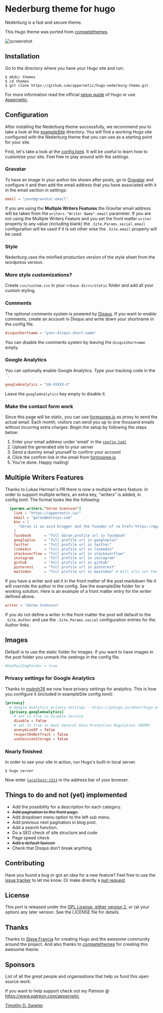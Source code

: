 # Nederburg theme for hugo

Nederburg is a fast and secure theme.

This Hugo theme was ported from [competethemes](https://www.competethemes.com/tracks/).

![screenshot](https://raw.githubusercontent.com/appernetic/hugo-nederburg-theme/master/images/screenshot.png)

## Installation

Go to the directory where you have your Hugo site and run:

```
$ mkdir themes
$ cd themes
$ git clone https://github.com/appernetic/hugo-nederburg-theme.git
```

For more information read the official [setup guide](https://gohugo.io/overview/installing/) of Hugo or use [Appernetic](https://appernetic.io/).

## Configuration

After installing the Nederburg theme successfully, we recommend you to take a look at the [exampleSite](https://github.com/appernetic/hugo-nederburg-theme/tree/master/exampleSite) directory. You will find a working Hugo site configured with the Nederburg theme that you can use as a starting point for your site.

First, let's take a look at the [config.toml](https://github.com/appernetic/hugo-nederburg-theme/tree/master/exampleSite/config.toml). It will be useful to learn how to customize your site. Feel free to play around with the settings.

### Gravatar

To have an image in your author bio shown after posts, go to [Gravatar](https://gravatar.com/) and configure it and then add the email address that you have associated with it in the email section in settings:

```toml
email = "your@gravatar.email"
```

If you are using the **Multiple Writers Features** the Gravitar email address will be taken from the `writers."Writer Name".email` parameter. If you are not using the Multiple Writers Feature and you set the front matter `writer` property to any value (including blank) the  `.Site.Params.social.email` configuration will be used if it is set other wise the `.Site.email` property will be used.

### Style

Nederburg uses the minified production version of the style sheet from the wordpress version.

### More style customizations?

Create `css/custom.css` in your `<<base dir>>/static` folder and add all your custom styling.

### Comments

The optional comments system is powered by [Disqus](https://disqus.com). If you want to enable comments, create an account in Disqus and write down your shortname in the config file.

```toml
disqusShortname = "your-disqus-short-name"
```

You can disable the comments system by leaving the `disqusShortname` empty.

### Google Analytics

You can optionally enable Google Analytics. Type your tracking code in the ``.

```toml
googleAnalytics = "UA-XXXXX-X"
```

Leave the `googleAnalytics` key empty to disable it.

### Make the contact form work

Since this page will be static, you can use [formspree.io](//formspree.io/) as proxy to send the actual email. Each month, visitors can send you up to one thousand emails without incurring extra charges. Begin the setup by following the steps below:

1. Enter your email address under 'email' in the [`config.toml`](https://github.com/appernetic/hugo-nederburg-them/tree/master/exampleSite/config.toml)
2. Upload the generated site to your server
3. Send a dummy email yourself to confirm your account
4. Click the confirm link in the email from [formspree.io](//formspree.io/)
5. You're done. Happy mailing!

## Multiple Writers Features

Thanks to Lukas Herman's PR there is now a multiple writers feature. In order to support multiple writers, an extra key, "writers" is added, in config.toml. The format looks like the following:

```toml
  [params.writers."Göran Svensson"]
    link = "https://appernetic.io/"
    email = "goran@molnsys.com"
    bio = [
      "Göran is an avid blogger and the founder of <a href='https://appernetic.io/'>Appernetic.io</a>. This is the author bio shown after posts."
    ]
    facebook      = "full Göran profile url in facebook"
    googleplus    = "full profile url in googleplus"
    twitter       = "full profile url in twitter"
    linkedin      = "full profile url in linkedin"
    stackoverflow = "full profile url in stackoverflow"
    instagram     = "full profile url in instagram"
    github        = "full profile url in github"
    pinterest     = "full profile url in pinterest"
    mastodon      = "full profile url in mastodon" # Will also set the rel="me" attribute to work as verification
```

If you have a writer and set it in the front matter of the post markdown file it will override the author in the config. See the exampleSite folder for a working solution. Here is an example of a front matter entry for the writer defined above.

```toml
writer = "Göran Svensson"
```

If you do not define a writer in the front matter the post will default to the `.Site.Author` and use the `.Site.Params.social` configuration entries for the Author links.

## Images

Default is to use the static folder for images. If you want to have images in the post folder you unmark the seetings in the config file.

```toml
#UsePostImgFolder = true
```
### Privacy settings for Google Analytics

Thanks to [mstroh76](https://github.com/mstroh76) we now have privacy settings for analytics. This is how you configure it (included in exampleSite config.toml):

```toml
[privacy]
  # Google Analytics privacy settings - https://gohugo.io/about/hugo-and-gdpr/index.html#googleanalytics
  [privacy.googleAnalytics]
    # set to true to disable service
    disable = false
    # set to true to meet General Data Protection Regulation (GDPR)
    anonymizeIP = false
    respectDoNotTrack = false
    useSessionStorage = false
```

### Nearly finished

In order to see your site in action, run Hugo's built-in local server.

```
$ hugo server
```

Now enter [`localhost:1313`](http://localhost:1313) in the address bar of your browser.


## Things to do and not (yet) implemented

 - Add the possibility for a description for each category.
 - ~~Add pagination to the front page.~~
 - Add dropdown menu option to the left sub menu.
 - Add previous next pagination in blog post.
 - Add a search function.
 - Do a SEO check of site structure and code
 - Page speed check
 - ~~Add a default favicon~~
 - Check that Disqus don’t break anything.

## Contributing

Have you found a bug or got an idea for a new feature? Feel free to use the [issue tracker](https://github.com/appernetic/hugo-nederburg-theme/issues) to let me know. Or make directly a [pull request](https://github.com/appernetic/hugo-nederburg-theme/pulls).

## License

This port is released under the [GPL License, either version 2](https://www.gnu.org/licenses/old-licenses/gpl-2.0.txt), or (at your option) any later version.  See the LICENSE file for details.

## Thanks

Thanks to [Steve Francia](https://github.com/spf13) for creating Hugo and the awesome community around the project. And also thanks to [competethemes](https://www.competethemes.com/tracks/) for creating this awesome theme.

## Sponsors

List of all the great people and organisations that help us fund this open source work.

If you want to help support check out my Patreon @ https://www.patreon.com/appernetic

[Timothy D. Swieter](https://github.com/Swieter)
